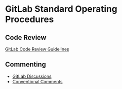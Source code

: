# GitLab Standard Operating Procedures

## Code Review
[GitLab Code Review Guidelines](https://docs.gitlab.com/ee/development/code_review.html)

## Commenting
- [GitLab Discussions](https://docs.gitlab.com/ee/user/discussions/)
- [Conventional Comments](https://conventionalcomments.org/)
